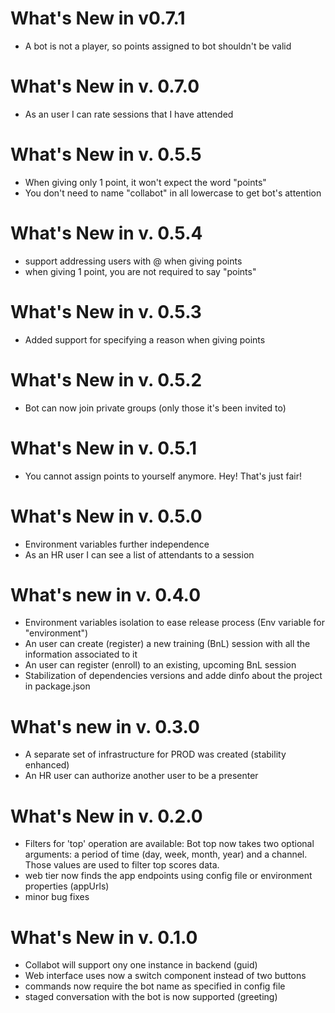 What's New in v0.7.1
====================
- A bot is not a player, so points assigned to bot shouldn't be valid

What's New in v. 0.7.0
======================
- As an user I can rate sessions that I have attended

What's New in v. 0.5.5
======================
- When giving only 1 point, it won't expect the word "points"
- You don't need to name "collabot" in all lowercase to get bot's attention

What's New in v. 0.5.4
======================
- support addressing users with @ when giving points
- when giving 1 point, you are not required to say "points"

What's New in v. 0.5.3
======================
- Added support for specifying a reason when giving points

What's New in v. 0.5.2
======================
- Bot can now join private groups (only those it's been invited to)

What's New in v. 0.5.1
======================
- You cannot assign points to yourself anymore. Hey! That's just fair!

What's New in v. 0.5.0
======================
- Environment variables further independence
- As an HR user I can see a list of attendants to a session

What's new in v. 0.4.0
======================
- Environment variables isolation to ease release process (Env variable for "environment")
- An user can create (register) a new training (BnL) session with all the information associated to it
- An user can register (enroll) to an existing, upcoming BnL session
- Stabilization of dependencies versions and adde dinfo about the project in package.json

What's new in v. 0.3.0
======================
- A separate set of infrastructure for PROD was created (stability enhanced)
- An HR user can authorize another user to be a presenter

What's New in v. 0.2.0
======================
- Filters for 'top' operation are available: Bot top now takes two optional arguments: a period of time (day, week, month, year) and a channel. Those values are used to filter top scores data.
- web tier now finds the app endpoints using config file or environment properties (appUrls)
- minor bug fixes

What's New in v. 0.1.0
======================
- Collabot will support ony one instance in backend (guid)
- Web interface uses now a switch component instead of two buttons
- commands now require the bot name as specified in config file
- staged conversation with the bot is now supported (greeting)
